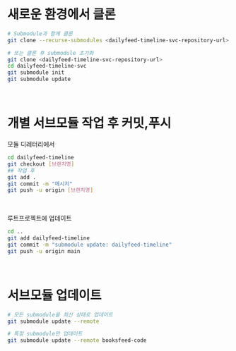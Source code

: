 
# 새로운 환경에서 클론
```bash
# Submodule과 함께 클론
git clone --recurse-submodules <dailyfeed-timeline-svc-repository-url>

# 또는 클론 후 submodule 초기화
git clone <dailyfeed-timeline-svc-repository-url>
cd dailyfeed-timeline-svc
git submodule init
git submodule update
```
<br/>


# 개별 서브모듈 작업 후 커밋,푸시
모듈 디레터리에서
```bash
cd dailyfeed-timeline
git checkout [브랜치명]
## 작업 후
git add .
git commit -m "메시지"
git push -u origin [브랜치명]
```
<br/>

루트프로젝트에 업데이트
```bash
cd ..
git add dailyfeed-timeline
git commit -m "submodule update: dailyfeed-timeline"
git push -u origin main
```
<br/>

# 서브모듈 업데이트
```bash
# 모든 submodule을 최신 상태로 업데이트
git submodule update --remote

# 특정 submodule만 업데이트
git submodule update --remote booksfeed-code
```
